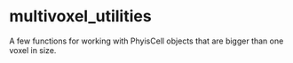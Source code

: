 # multivoxel_utilities
A few functions for working with PhyisCell objects that are bigger than one voxel in size.

